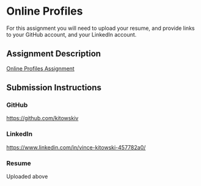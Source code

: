 # Online Profiles
For this assignment you will need to upload your resume, and provide links to your GitHub account, and your LinkedIn account.

## Assignment Description
[Online Profiles Assignment](https://education.launchcode.org/liftoff/assignments/online-profiles/)

## Submission Instructions

### GitHub
https://github.com/kitowskiv
### LinkedIn
https://www.linkedin.com/in/vince-kitowski-457782a0/
### Resume

Uploaded above

